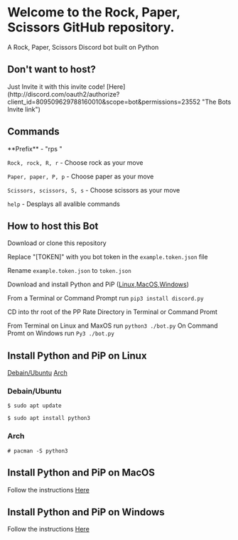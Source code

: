 # Welcome to the Rock, Paper, Scissors GitHub repository.

A Rock, Paper, Scissors Discord bot built on Python

<h2>Don't want to host?</h2>
Just Invite it with this invite code! [Here](http://discord.com/oauth2/authorize?client_id=809509629788160010&scope=bot&permissions=23552 "The Bots Invite link")

<h2>Commands</h2>
**Prefix** - "rps "

`Rock, rock, R, r` - Choose rock as your move

`Paper, paper, P, p` - Choose paper as your move

`Scissors, scissors, S, s` - Choose scissors as your move

`help` - Desplays all avalible commands

<h2 text-align:center>
How to host this Bot
</h2>

Download or clone this repository 

 Replace "[TOKEN]" with you bot token in the `example.token.json` file
 
 Rename `example.token.json` to `token.json`
 
Download and install Python and PiP ([Linux](#Linux),[MacOS](#MacOS),[Windows](#Windows))

From a Terminal or Command Prompt run `pip3 install discord.py`

CD into thr root of the PP Rate Directory in Terminal or Command Promt

From Terminal on Linux and MaxOS run ```python3 ./bot.py``` On Command Promt on Windows run ```Py3 ./bot.py```


## <a name="Linux"></a>Install Python and PiP on Linux
[Debain/Ubuntu](#deb) [Arch](#arch)
### <a name="deb"></a> Debain/Ubuntu

```$ sudo apt update```

```$ sudo apt install python3```

### <a name="arch"></a> Arch

```# pacman -S python3```

## <a name="MacOS"></a>Install Python and PiP on MacOS

Follow the instructions [Here](https://www.python.org/downloads/release/python-391/)

## <a name="Windows"></a>Install Python and PiP on Windows

Follow the instructions [Here](https://www.python.org/downloads/release/python-391/)

